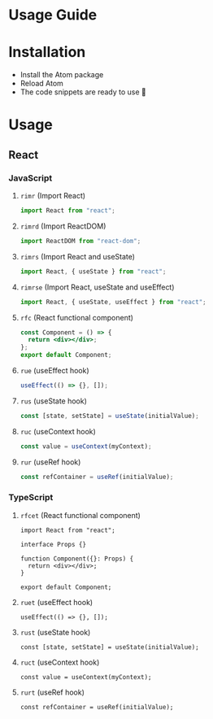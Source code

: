 # Usage Guide

# Installation

- Install the Atom package
- Reload Atom
- The code snippets are ready to use 🎉

# Usage

## React

### JavaScript

1. `rimr` (Import React)

   ```jsx
   import React from "react";
   ```

2. `rimrd` (Import ReactDOM)

   ```jsx
   import ReactDOM from "react-dom";
   ```

3. `rimrs` (Import React and useState)

   ```jsx
   import React, { useState } from "react";
   ```

4. `rimrse` (Import React, useState and useEffect)

   ```jsx
   import React, { useState, useEffect } from "react";
   ```

5. `rfc` (React functional component)

   ```jsx
   const Component = () => {
     return <div></div>;
   };
   export default Component;
   ```

6. `rue` (useEffect hook)

   ```jsx
   useEffect(() => {}, []);
   ```

7. `rus` (useState hook)

   ```jsx
   const [state, setState] = useState(initialValue);
   ```

8. `ruc` (useContext hook)

   ```jsx
   const value = useContext(myContext);
   ```

9. `rur` (useRef hook)

   ```jsx
   const refContainer = useRef(initialValue);
   ```

### TypeScript

1. `rfcet` (React functional component)

   ```tsx
   import React from "react";

   interface Props {}

   function Component({}: Props) {
     return <div></div>;
   }

   export default Component;
   ```

2. `ruet` (useEffect hook)

   ```tsx
   useEffect(() => {}, []);
   ```

3. `rust` (useState hook)

   ```tsx
   const [state, setState] = useState(initialValue);
   ```

4. `ruct` (useContext hook)

   ```tsx
   const value = useContext(myContext);
   ```

5. `rurt` (useRef hook)

   ```tsx
   const refContainer = useRef(initialValue);
   ```
